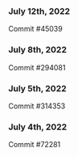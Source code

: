 ### July 12th, 2022

Commit #45039

### July 8th, 2022

Commit #294081

### July 5th, 2022

Commit #314353


### July 4th, 2022

Commit #72281
